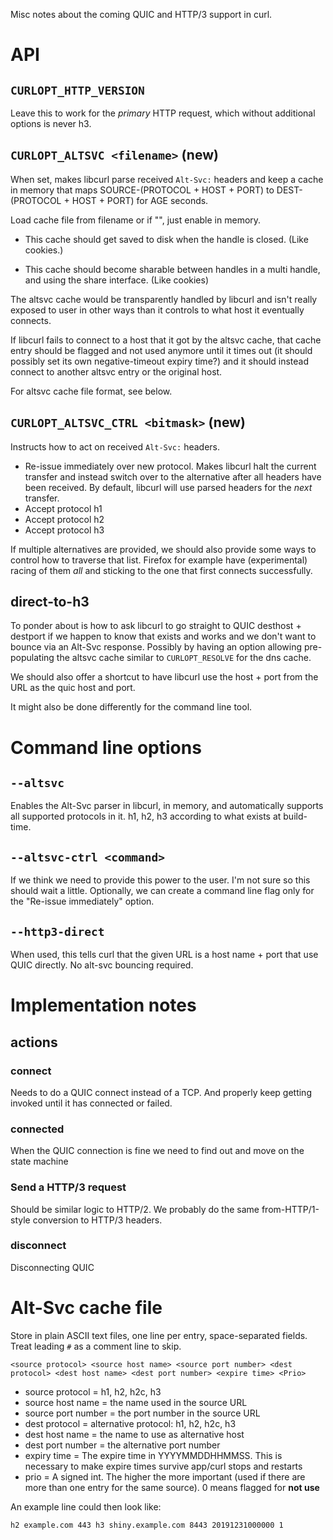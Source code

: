 Misc notes about the coming QUIC and HTTP/3 support in curl.

# API

## `CURLOPT_HTTP_VERSION`

Leave this to work for the *primary* HTTP request, which without additional
options is never h3.

## `CURLOPT_ALTSVC <filename>` (new)

When set, makes libcurl parse received `Alt-Svc:` headers and keep a cache in
memory that maps SOURCE-(PROTOCOL + HOST + PORT) to DEST-(PROTOCOL + HOST +
PORT) for AGE seconds.

Load cache file from filename or if "", just enable in memory.

- This cache should get saved to disk when the handle is closed. (Like
  cookies.)

- This cache should become sharable between handles in a multi handle, and
  using the share interface. (Like cookies)

The altsvc cache would be transparently handled by libcurl and isn't really exposed to user in other ways than it controls to what host it eventually connects.

If libcurl fails to connect to a host that it got by the altsvc cache, that cache entry should be flagged and not used anymore until it times out (it should possibly set its own negative-timeout expiry time?) and it should instead connect to another altsvc entry or the original host. 

For altsvc cache file format, see below.

## `CURLOPT_ALTSVC_CTRL <bitmask>` (new)

Instructs how to act on received `Alt-Svc:` headers.

- Re-issue immediately over new protocol. Makes libcurl halt the current
  transfer and instead switch over to the alternative after all headers have been received.
  By default, libcurl will use parsed headers for the *next* transfer.
- Accept protocol h1
- Accept protocol h2
- Accept protocol h3

If multiple alternatives are provided, we should also provide some ways to control how to traverse that list. Firefox for example have (experimental) racing of them *all* and sticking to the one that first connects successfully.

## direct-to-h3

To ponder about is how to ask libcurl to go straight to QUIC desthost + destport if we happen to know that exists and works and we don't want to bounce via an Alt-Svc response. Possibly by having an option allowing pre-populating the altsvc cache similar to `CURLOPT_RESOLVE` for the dns cache.

We should also offer a shortcut to have libcurl use the host + port from the URL as the quic host and port.

It might also be done differently for the command line tool.

# Command line options

## `--altsvc`

Enables the Alt-Svc parser in libcurl, in memory, and automatically supports all supported protocols in it. h1, h2, h3 according to what exists at build-time.

## `--altsvc-ctrl <command>`

If we think we need to provide this power to the user. I'm not sure so this should wait a little. Optionally, we can create a command line flag only for the "Re-issue immediately" option.

## `--http3-direct`

When used, this tells curl that the given URL is a host name + port that use QUIC directly. No alt-svc bouncing required.

# Implementation notes

## actions

### connect

Needs to do a QUIC connect instead of a TCP. And properly keep getting invoked until it has connected or failed.

### connected

When the QUIC connection is fine we need to find out and move on the state machine

### Send a HTTP/3 request

Should be similar logic to HTTP/2. We probably do the same from-HTTP/1-style conversion to HTTP/3 headers.

### disconnect

Disconnecting QUIC

# Alt-Svc cache file

Store in plain ASCII text files, one line per entry, space-separated fields. Treat leading `#` as a comment line to skip.

`<source protocol> <source host name> <source port number> <dest protocol> <dest host name> <dest port number> <expire time> <Prio>`

 - source protocol = h1, h2, h2c, h3
 - source host name = the name used in the source URL
 - source port number = the port number in the source URL
 - dest protocol = alternative protocol: h1, h2, h2c, h3
 - dest host name = the name to use as alternative host
 - dest port number = the alternative port number
 - expiry time = The expire time in YYYYMMDDHHMMSS. This is necessary to make expire times survive app/curl stops and restarts
 - prio = A signed int. The higher the more important (used if there are more than one entry for the same source). 0 means flagged for **not use**

An example line could then look like:

    h2 example.com 443 h3 shiny.example.com 8443 20191231000000 1
